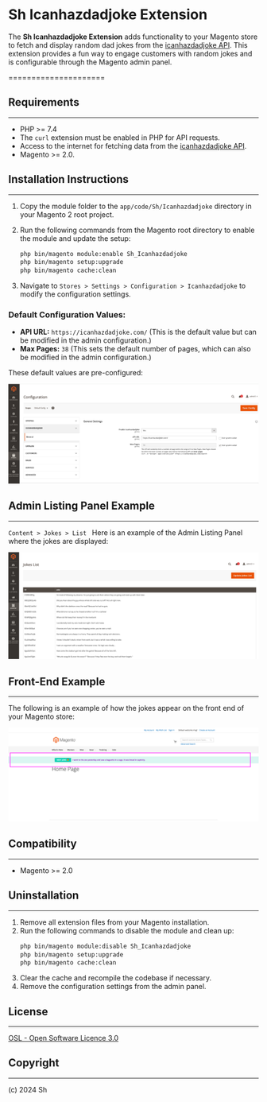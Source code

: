 # Sh Icanhazdadjoke Extension

The **Sh Icanhazdadjoke Extension** adds functionality to your Magento store to fetch and display random dad jokes from the [icanhazdadjoke API](https://icanhazdadjoke.com/). This extension provides a fun way to engage customers with random jokes and is configurable through the Magento admin panel. 

=====================

## Requirements
------------
- PHP >= 7.4
- The `curl` extension must be enabled in PHP for API requests.
- Access to the internet for fetching data from the [icanhazdadjoke API](https://icanhazdadjoke.com/).
- Magento >= 2.0.


## Installation Instructions
-------------------------

1. Copy the module folder to the `app/code/Sh/Icanhazdadjoke` directory in your Magento 2 root project.

2. Run the following commands from the Magento root directory to enable the module and update the setup:
    ```bash
    php bin/magento module:enable Sh_Icanhazdadjoke
    php bin/magento setup:upgrade
    php bin/magento cache:clean
    ```

3. Navigate to `Stores > Settings > Configuration > Icanhazdadjoke` to modify the configuration settings.

### Default Configuration Values:
- **API URL:** `https://icanhazdadjoke.com/` (This is the default value but can be modified in the admin configuration.)
- **Max Pages:** `38` (This sets the default number of pages, which can also be modified in the admin configuration.)

These default values are pre-configured:

![Admin Configuration Panel](docs/images/admin-configuration.png)

## Admin Listing Panel Example
-------------------------
`Content > Jokes > List `
Here is an example of the Admin Listing Panel where the jokes are displayed:

![Admin Listing Panel](docs/images/admin-listing-panel.png)

## Front-End Example
-------------------------
The following is an example of how the jokes appear on the front end of your Magento store:

![Front-End Example](docs/images/frontend-example.png)


## Compatibility
-------------
- Magento >= 2.0

## Uninstallation
--------------
1. Remove all extension files from your Magento installation.
2. Run the following commands to disable the module and clean up:
    ```bash
    php bin/magento module:disable Sh_Icanhazdadjoke
    php bin/magento setup:upgrade
    php bin/magento cache:clean
    ```
3. Clear the cache and recompile the codebase if necessary.
4. Remove the configuration settings from the admin panel.

## License
-------
[OSL - Open Software Licence 3.0](http://opensource.org/licenses/osl-3.0.php)

## Copyright
---------
(c) 2024 Sh
